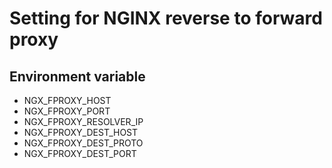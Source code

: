 # Setting for NGINX reverse to forward proxy

## Environment variable

* NGX_FPROXY_HOST
* NGX_FPROXY_PORT
* NGX_FPROXY_RESOLVER_IP
* NGX_FPROXY_DEST_HOST
* NGX_FPROXY_DEST_PROTO
* NGX_FPROXY_DEST_PORT
